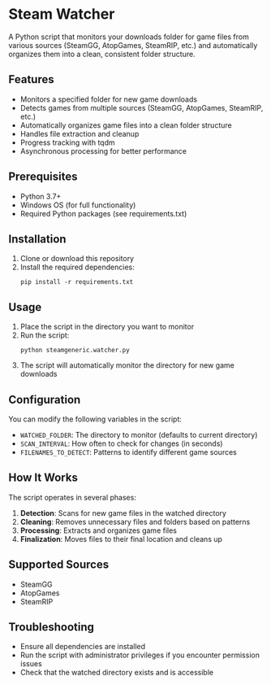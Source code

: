# Steam Watcher

A Python script that monitors your downloads folder for game files from various sources (SteamGG, AtopGames, SteamRIP, etc.) and automatically organizes them into a clean, consistent folder structure.

## Features

- Monitors a specified folder for new game downloads
- Detects games from multiple sources (SteamGG, AtopGames, SteamRIP, etc.)
- Automatically organizes game files into a clean folder structure
- Handles file extraction and cleanup
- Progress tracking with tqdm
- Asynchronous processing for better performance

## Prerequisites

- Python 3.7+
- Windows OS (for full functionality)
- Required Python packages (see requirements.txt)

## Installation

1. Clone or download this repository
2. Install the required dependencies:
   ```
   pip install -r requirements.txt
   ```

## Usage

1. Place the script in the directory you want to monitor
2. Run the script:
   ```
   python steamgeneric.watcher.py
   ```
3. The script will automatically monitor the directory for new game downloads

## Configuration

You can modify the following variables in the script:
- `WATCHED_FOLDER`: The directory to monitor (defaults to current directory)
- `SCAN_INTERVAL`: How often to check for changes (in seconds)
- `FILENAMES_TO_DETECT`: Patterns to identify different game sources

## How It Works

The script operates in several phases:
1. **Detection**: Scans for new game files in the watched directory
2. **Cleaning**: Removes unnecessary files and folders based on patterns
3. **Processing**: Extracts and organizes game files
4. **Finalization**: Moves files to their final location and cleans up

## Supported Sources

- SteamGG
- AtopGames
- SteamRIP

## Troubleshooting

- Ensure all dependencies are installed
- Run the script with administrator privileges if you encounter permission issues
- Check that the watched directory exists and is accessible

